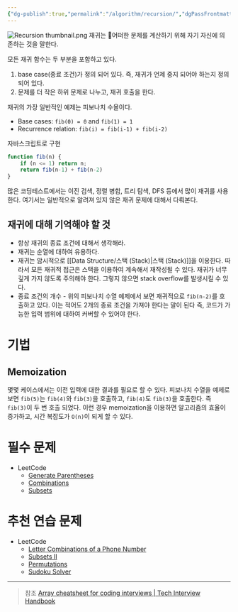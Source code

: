 ```yaml
---
{"dg-publish":true,"permalink":"/algorithm/recursion/","dgPassFrontmatter":true,"created":"","updated":""}
---
```


![Recursion thumbnail.png](/img/user/Algorithm/Recursion%20thumbnail.png)
재귀는 어떠한 문제를 계산하기 위해 자기 자신에 의존하는 것을 말한다.

모든 재귀 함수는 두 부분을 포함하고 있다.
1. base case(종료 조건)가 정의 되어 있다. 즉, 재귀가 언제 중지 되어야 하는지 정의되어 있다.
2. 문제를 더 작은 하위 문제로 나누고, 재귀 호출을 한다.

재귀의 가장 일반적인 예제는 피보나치 수욜이다.
- Base cases: `fib(0) = 0` and `fib(1) = 1`
- Recurrence relation: `fib(i) = fib(i-1) + fib(i-2)`

자바스크립트로 구현
```js
function fib(n) {
    if (n <= 1) return n;
    return fib(n-1) + fib(n-2)
}
```

많은 코딩테스트에서는 이진 검색, 정렬 병합, 트리 탐색, DFS 등에서 많이 재귀를 사용한다. 여기서는 일반적으로 알려져 있지 않은 재귀 문제에 대해서 다뤄본다.

## 재귀에 대해 기억해야 할 것
- 항상 재귀의 종료 조건에 대해서 생각해라.
- 재귀는 순열에 대하여 유용하다.
- 재귀는 암시적으로 [[Data Structure/스택 (Stack)\|스택 (Stack)]]을 이용한다. 따라서 모든 재귀적 접근은 스택을 이용하여 계속해서 재작성될 수 있다. 재귀가 너무 깊게 가지 않도록 주의해야 한다. 그렇지 않으면 stack overflow를 발생시킬 수 있다.
- 종료 조건의 개수 - 위의 피보나치 수열 예제에서 보면 재귀적으로 `fib(n-2)`를 호출하고 있다. 이는 적어도 2개의 종료 조건을 가져야 한다는 말이 된다 즉, 코드가 가능한 입력 범위에 대하여 커버할 수 있어야 한다.

# 기법
## Memoization
몇몇 케이스에서는 이전 입력에 대한 결과를 필요로 할 수 있다. 피보나치 수열을 예제로 보면 `fib(5)`는 `fib(4)`와 `fib(3)`을 호출하고, `fib(4)`도 `fib(3)`을 호출한다. 즉 `fib(3)`이 두 번 호출 되었다. 이런 경우 memoization을 이용하면 알고리즘의 효율이 증가하고, 시간 복잡도가 `O(n)`이 되게 할 수 있다.

# 필수 문제
- LeetCode
	- [Generate Parentheses](https://leetcode.com/problems/generate-parentheses/)
	- [Combinations](https://leetcode.com/problems/combinations/)
	- [Subsets](https://leetcode.com/problems/subsets/)


# 추천 연습 문제
- LeetCode
	- [Letter Combinations of a Phone Number](https://leetcode.com/problems/letter-combinations-of-a-phone-number/)
	- [Subsets II](https://leetcode.com/problems/subsets-ii/)
	- [Permutations](https://leetcode.com/problems/permutations/)
	- [Sudoku Solver](https://leetcode.com/problems/sudoku-solver/)

---
> 참조
> [Array cheatsheet for coding interviews | Tech Interview Handbook](https://www.techinterviewhandbook.org/algorithms/array/)